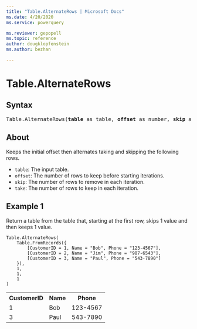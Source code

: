 ```yaml
---
title: "Table.AlternateRows | Microsoft Docs"
ms.date: 4/20/2020
ms.service: powerquery

ms.reviewer: gepopell
ms.topic: reference
author: dougklopfenstein
ms.author: bezhan

---
```

# Table.AlternateRows

## Syntax

<pre>
Table.AlternateRows(<b>table</b> as table, <b>offset</b> as number, <b>skip</b> as number, <b>take</b> as number) as table
</pre>
  
## About  
Keeps the initial offset then alternates taking and skipping the following rows. <ul> <li><code>table</code>: The input table.</li> <li><code>offset</code>: The number of rows to keep before starting iterations.</li> <li><code>skip</code>: The number of rows to remove in each iteration.</li> <li><code>take</code>: The number of rows to keep in each iteration.</li> </ul> 

## Example 1
Return a table from the table that, starting at the first row, skips 1 value and then keeps 1 value.

```powerquery-m
Table.AlternateRows(
    Table.FromRecords({
        [CustomerID = 1, Name = "Bob", Phone = "123-4567"],
        [CustomerID = 2, Name = "Jim", Phone = "987-6543"],
        [CustomerID = 3, Name = "Paul", Phone = "543-7890"]
    }),
    1,
    1,
    1
)
```

<table> <tr> <th>CustomerID</th> <th>Name</th> <th>Phone</th> </tr> <tr> <td>1</td> <td>Bob</td> <td>123-4567</td> </tr> <tr> <td>3</td> <td>Paul</td> <td>543-7890</td> </tr> </table>
